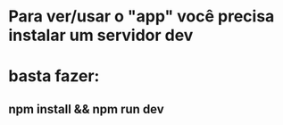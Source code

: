 # Para ver/usar o "app" você precisa instalar um servidor dev
# basta fazer: 
## npm install && npm run dev


